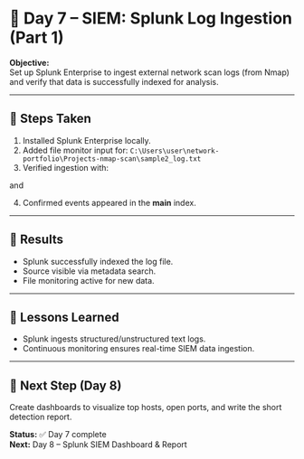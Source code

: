 # 🧠 Day 7 – SIEM: Splunk Log Ingestion (Part 1)

**Objective:**  
Set up Splunk Enterprise to ingest external network scan logs (from Nmap) and verify that data is successfully indexed for analysis.

---

## 🔧 Steps Taken
1. Installed Splunk Enterprise locally.
2. Added file monitor input for:
   `C:\Users\user\network-portfolio\Projects-nmap-scan\sample2_log.txt`
3. Verified ingestion with:

and

4. Confirmed events appeared in the **main** index.

---

## 🧩 Results
- Splunk successfully indexed the log file.  
- Source visible via metadata search.  
- File monitoring active for new data.

---

## 🧠 Lessons Learned
- Splunk ingests structured/unstructured text logs.  
- Continuous monitoring ensures real-time SIEM data ingestion.

---

## 🚀 Next Step (Day 8)
Create dashboards to visualize top hosts, open ports, and write the short detection report.

**Status:** ✅ Day 7 complete  
**Next:** Day 8 – Splunk SIEM Dashboard & Report

